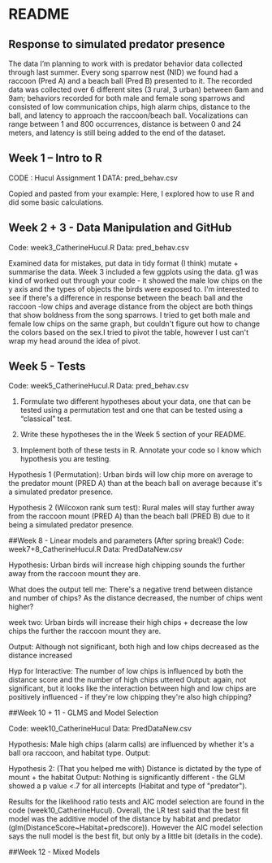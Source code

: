 README
================

## Response to simulated predator presence

The data I’m planning to work with is predator behavior data collected
through last summer. Every song sparrow nest (NID) we found had a
raccoon (Pred A) and a beach ball (Pred B) presented to it. The recorded
data was collected over 6 different sites (3 rural, 3 urban) between 6am
and 9am; behaviors recorded for both male and female song sparrows and
consisted of low communication chips, high alarm chips, distance to the
ball, and latency to approach the raccoon/beach ball. Vocalizations can
range between 1 and 800 occurrences, distance is between 0 and 24
meters, and latency is still being added to the end of the dataset.

## Week 1 – Intro to R

CODE : Hucul Assignment 1 DATA: pred_behav.csv

Copied and pasted from your example: Here, I explored how to use R and did some basic calculations.

## Week 2 + 3 - Data Manipulation and GitHub

Code: week3_CatherineHucul.R
Data: pred_behav.csv

Examined data for mistakes, put data in tidy format (I think) mutate + summarise the data. Week 3 included a few ggplots using the data. g1 was kind of worked out through your code - it showed the male low chips on the y axis and the types of objects the birds were exposed to. I'm interested to see if there's a difference in response between the beach ball and the raccoon -low chips and average distance from the object are both things that show boldness from the song sparrows. I tried to get both male and female low chips on the same graph, but couldn't figure out how to change the colors based on the sex.I tried to pivot the table, however I ust can't wrap my head around the idea of pivot.

## Week 5 - Tests

Code: week5_CatherineHucul.R
Data: pred_behav.csv

1. Formulate two different hypotheses about your data, one that can be tested using a permutation test and one that can be tested using a “classical” test.

2. Write these hypotheses the in the Week 5 section of your README.

3. Implement both of these tests in R. Annotate your code so I know which hypothesis you are testing.



Hypothesis 1 (Permutation): Urban birds will low chip more on average to the predator mount (PRED A) than at the beach ball on average because it's a simulated predator presence.

Hypothesis 2 (Wilcoxon rank sum test): Rural males will stay further away from the raccoon mount (PRED A) than the beach ball (PRED B) due to it being a simulated predator presence.

##Week 8 - Linear models and parameters (After spring break!)
Code: week7+8_CatherineHucul.R
Data: PredDataNew.csv

Hypothesis: Urban birds will increase high chipping sounds the further away from the raccoon mount they are.

What does the output tell me: There's a negative trend between distance and number of chips? As the distance decreased, the number of chips went higher?


week two: Urban birds will increase their high chips + decrease the low chips the further the raccoon mount they are.

Output: Although not significant, both high and low chips decreased as the distance increased

Hyp for Interactive: The number of low chips is influenced by both the distance score and the number of high chips uttered
Output: again, not significant, but it looks like the interaction between high and low chips are positively influenced - if they're low chipping they're also high chipping?

##Week 10 + 11 - GLMS and Model Selection

Code: week10_CatherineHucul
Data: PredDataNew.csv

Hypothesis: Male high chips (alarm calls) are influenced by whether it's a ball ora raccoon, and habitat type.
Output:


Hypothesis 2: (That you helped me with) Distance is dictated by the type of mount + the habitat
Output: Nothing is significantly different - the GLM showed a p value <.7 for all intercepts (Habitat and type of "predator"). 

Results for the likelihood ratio tests and AIC model selection are found in the code (week10_CatherineHucul). Overall, the LR test said that the best fit model was the additive model of the distance by habitat and predator (glm(DistanceScore~Habitat+predscore)). However the AIC model selection says the null model is the best fit, but only by a little bit (details in the code).

##Week 12 - Mixed Models


